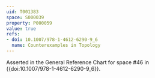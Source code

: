 ```yaml
---
uid: T001383
space: S000039
property: P000059
value: true
refs:
- doi: 10.1007/978-1-4612-6290-9_6
  name: Counterexamples in Topology
---
```


Asserted in the General Reference Chart for space #46 in
{{doi:10.1007/978-1-4612-6290-9_6}}.
